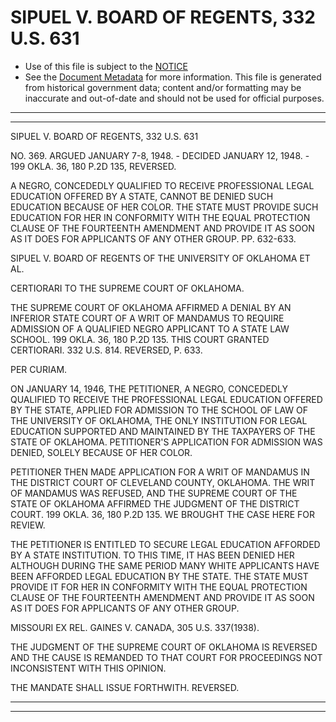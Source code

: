 ---
---

# SIPUEL V. BOARD OF REGENTS, 332 U.S. 631

* Use of this file is subject to the [NOTICE](https://github.com/publicdocs/notice/blob/master/NOTICE)
* See the [Document Metadata](../../../) for more information.
  This file is generated from historical government data; content and/or formatting may be inaccurate and out-of-date and should not be used for official purposes.

----------
----------

SIPUEL V. BOARD OF REGENTS, 332 U.S. 631

NO. 369.  ARGUED JANUARY 7-8, 1948.  - DECIDED JANUARY 12, 1948.  - 199 OKLA. 36, 180 P.2D 135, REVERSED.

A NEGRO, CONCEDEDLY QUALIFIED TO RECEIVE PROFESSIONAL LEGAL EDUCATION OFFERED BY A STATE, CANNOT BE DENIED SUCH EDUCATION BECAUSE OF HER COLOR.  THE STATE MUST PROVIDE SUCH EDUCATION FOR HER IN CONFORMITY WITH THE EQUAL PROTECTION CLAUSE OF THE FOURTEENTH AMENDMENT AND PROVIDE IT AS SOON AS IT DOES FOR APPLICANTS OF ANY OTHER GROUP.  PP. 632-633.

SIPUEL V. BOARD OF REGENTS OF THE UNIVERSITY OF OKLAHOMA ET AL.

CERTIORARI TO THE SUPREME COURT OF OKLAHOMA.

THE SUPREME COURT OF OKLAHOMA AFFIRMED A DENIAL BY AN INFERIOR STATE COURT OF A WRIT OF MANDAMUS TO REQUIRE ADMISSION OF A QUALIFIED NEGRO APPLICANT TO A STATE LAW SCHOOL.  199 OKLA. 36, 180 P.2D 135.  THIS COURT GRANTED CERTIORARI.  332 U.S. 814.  REVERSED, P. 633.

PER CURIAM.

ON JANUARY 14, 1946, THE PETITIONER, A NEGRO, CONCEDEDLY QUALIFIED TO RECEIVE THE PROFESSIONAL LEGAL EDUCATION OFFERED BY THE STATE, APPLIED FOR ADMISSION TO THE SCHOOL OF LAW OF THE UNIVERSITY OF OKLAHOMA, THE ONLY INSTITUTION FOR LEGAL EDUCATION SUPPORTED AND MAINTAINED BY THE TAXPAYERS OF THE STATE OF OKLAHOMA.  PETITIONER'S APPLICATION FOR ADMISSION WAS DENIED, SOLELY BECAUSE OF HER COLOR.

PETITIONER THEN MADE APPLICATION FOR A WRIT OF MANDAMUS IN THE DISTRICT COURT OF CLEVELAND COUNTY, OKLAHOMA.  THE WRIT OF MANDAMUS WAS REFUSED, AND THE SUPREME COURT OF THE STATE OF OKLAHOMA AFFIRMED THE JUDGMENT OF THE DISTRICT COURT.  199 OKLA. 36, 180 P.2D 135.  WE BROUGHT THE CASE HERE FOR REVIEW.

THE PETITIONER IS ENTITLED TO SECURE LEGAL EDUCATION AFFORDED BY A STATE INSTITUTION.  TO THIS TIME, IT HAS BEEN DENIED HER ALTHOUGH DURING THE SAME PERIOD MANY WHITE APPLICANTS HAVE BEEN AFFORDED LEGAL EDUCATION BY THE STATE.  THE STATE MUST PROVIDE IT FOR HER IN CONFORMITY WITH THE EQUAL PROTECTION CLAUSE OF THE FOURTEENTH AMENDMENT AND PROVIDE IT AS SOON AS IT DOES FOR APPLICANTS OF ANY OTHER GROUP.

MISSOURI EX REL. GAINES V. CANADA, 305 U.S. 337(1938).

THE JUDGMENT OF THE SUPREME COURT OF OKLAHOMA IS REVERSED AND THE CAUSE IS REMANDED TO THAT COURT FOR PROCEEDINGS NOT INCONSISTENT WITH THIS OPINION.

THE MANDATE SHALL ISSUE FORTHWITH.  REVERSED.


----------
----------

